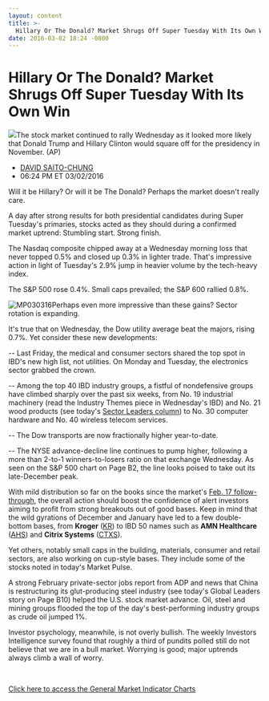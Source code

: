 ```yaml
---
layout: content
title: >-
  Hillary Or The Donald? Market Shrugs Off Super Tuesday With Its Own Win
date: 2016-03-02 18:24 -0800
---
```



Hillary Or The Donald? Market Shrugs Off Super Tuesday With Its Own Win
========================================================================


![](https://www.investors.com/wp-content/uploads/2016/03/BIGPIC-030316-AP.jpg)The stock market continued to rally Wednesday as it looked more likely that Donald Trump and Hillary Clinton would square off for the presidency in November. (AP)



* [DAVID SAITO-CHUNG](https://www.investors.com/author/chungd/ "Posts by DAVID SAITO-CHUNG")
* 06:24 PM ET 03/02/2016




Will it be Hillary? Or will it be The Donald? Perhaps the market doesn't really care.


A day after strong results for both presidential candidates during Super Tuesday's primaries, stocks acted as they should during a confirmed market uptrend: Stumbling start. Strong finish.


The Nasdaq composite chipped away at a Wednesday morning loss that never topped 0.5% and closed up 0.3% in lighter trade. That's impressive action in light of Tuesday's 2.9% jump in heavier volume by the tech-heavy index.


The S&P 500 rose 0.4%. Small caps prevailed; the S&P 600 rallied 0.8%.


![MP030316](https://www.investors.com/wp-content/uploads/2016/03/MP030316-213x300.jpg)Perhaps even more impressive than these gains? Sector rotation is expanding.


It's true that on Wednesday, the Dow utility average beat the majors, rising 0.7%. Yet consider these new developments:


-- Last Friday, the medical and consumer sectors shared the top spot in IBD's new high list, not utilities. On Monday and Tuesday, the electronics sector grabbed the crown.


-- Among the top 40 IBD industry groups, a fistful of nondefensive groups have climbed sharply over the past six weeks, from No. 19 industrial machinery (read the Industry Themes piece in Wednesday's IBD) and No. 21 wood products (see today's [Sector Leaders column](https://www.investors.com/stock-lists/sector-leaders/top-building-stocks-work-on-bases-as-market-rebounds/)) to No. 30 computer hardware and No. 40 wireless telecom services.


-- The Dow transports are now fractionally higher year-to-date.


-- The NYSE advance-decline line continues to pump higher, following a more than 2-to-1 winners-to-losers ratio on that exchange Wednesday. As seen on the S&P 500 chart on Page B2, the line looks poised to take out its late-December peak.


With mild distribution so far on the books since the market's [Feb. 17 follow-through](https://www.investors.com/market-trend/the-big-picture/nasdaq-stages-another-follow-through-but-new-stock-highs-still-look-wafer-thin/), the overall action should boost the confidence of alert investors aiming to profit from strong breakouts out of good bases. Keep in mind that the wild gyrations of December and January have led to a few double-bottom bases, from **Kroger** ([KR](https://research.investors.com/quote.aspx?symbol=KR)) to IBD 50 names such as **AMN Healthcare** ([AHS](https://research.investors.com/quote.aspx?symbol=AHS)) and **Citrix Systems** ([CTXS](https://research.investors.com/quote.aspx?symbol=CTXS)).


Yet others, notably small caps in the building, materials, consumer and retail sectors, are also working on cup-style bases. They include some of the stocks noted in today's Market Pulse.


A strong February private-sector jobs report from ADP and news that China is restructuring its glut-producing steel industry (see today's Global Leaders story on Page B10) helped the U.S. stock market advance. Oil, steel and mining groups flooded the top of the day's best-performing industry groups as crude oil jumped 1%.


Investor psychology, meanwhile, is not overly bullish. The weekly Investors Intelligence survey found that roughly a third of pundits polled still do not believe that we are in a bull market. Worrying is good; major uptrends always climb a wall of worry.


 


[Click here to access the General Market Indicator Charts](https://www.investors.com/wp-content/uploads/2016/03/GMI_030316.pdf)




